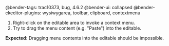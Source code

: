 @bender-tags: trac10373, bug, 4.6.2
@bender-ui: collapsed
@bender-ckeditor-plugins: wysiwygarea, toolbar, clipboard, contextmenu

1. Right-click on the editable area to invoke a context menu.
2. Try to drag the menu content (e.g. "Paste") into the editable.

**Expected:** Dragging menu contents into the editable should be impossible.
